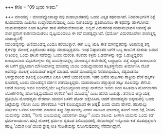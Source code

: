 +++
title = "09 ಚ್ಯವನ ಗೌತಮ"

+++
ಮಾಂಡವ್ಯ - ಮಾಂಡವ್ಯೋಪಾಖ್ಯಾನವು ಮಹಾಭಾರತದಲ್ಲಿ ಒಂದು ವಿಸ್ತೃತ ಕಥನವಾಗಿದೆ. ನಿರಪರಾಧಿಗಳಿಗೆ ಶಿಕ್ಷೆ ಕೊಡುವವರು ಎಂದಿಗೂ ಉದ್ಧಾರವಾಗುವುದಿಲ್ಲ ಎಂಬ ಸಂಗತಿಯನ್ನು ಪ್ರತಿಪಾದಿಸಲು ಈ ಕಥವನ್ನು ಹೇಳಲಾಗಿದೆ. ಯಮನಂಥವನು ಕೂಡ ತಪ್ಪಿಗಾಗಿ ಶಾಪ ಪಡೆಯಬೇಕಾಯಿತು. ಅಲ್ಲದೆ ವಿದುರನಂಥ ಮಹಾನುಭಾವನ ಜನನಕ್ಕೆ ಈ ಶಾಪ ಪ್ರಸಂಗ ಕಾರಣವಾಯಿತೆಂಬ ದೃಷ್ಟಿಯಿಂದಲೂ ಈ ಕಥೆ ಮಹತ್ವದ್ದಾಗಿದೆ. (ಧರ್ಮೋ ವಿದುರರೂಪೇಣ ಶಾಪಾತ್ತಸ್ಯ ಮಹಾತ್ಮನಃ!)  
ಮಾಂಡವ್ಯನನ್ನು ಅಣಿಮಾಂಡವ್ಯ ಎಂದೂ ಕರೆಯುತ್ತಾರೆ. ಈಗ ಒಬ್ಬ ಋಷಿ ಈತ ಮೌನವ್ರತವನ್ನು ಆಚರಿಸುತ್ತ ತನ್ನ ಕೈಗಳನ್ನು ಮೇಲಕ್ಕೆ ಎತ್ತಿಕೊಂಡು ತಪಸ್ಸು ಮಾಡುತ್ತಿದ್ದವನು. ಇಂಥ ನಿಷ್ಠಾವಂತನ ಬಗೆಗೆ ಒಬ್ಬ ರಾಜನಿಗೆ ಸಂಶಯ ಬರುವ ರೀತಿಯಲ್ಲಿ ಒಂದು ಘಟನೆ ನಡೆದದ್ದು ಒಂದು ದುರಂತ. ಕೆಲವರು ಕಳ್ಳರು ಒಡವೆಗಳನ್ನು ಕದ್ದು ಓಡುತ್ತಿದ್ದವರು ರಾಜಭಟರಿಂದ ತಪ್ಪಿಸಿಕೊಳ್ಳಲು ಕದ್ದ ಸಾಮಗ್ರಿಯನ್ನೆಲ್ಲ ಮಾಂಡವ್ಯನ ಕುಟೀರದಲ್ಲಿ ಬಚ್ಚಿಟ್ಟರು. ಪತ್ತೆ ಹಚ್ಚಿದ ರಾಜಭಟರು ಈ ಬಗೆಗೆ ಪ್ರಶ್ನಿಸಿದಾಗ ಮೌನಿಯಾಗಿದ್ದ ಮಾಂಡವ್ಯ ಬಾಯಿ ಬಿಡದಿದ್ದುದರಿಂದ ತಪ್ಪಿತಸ್ಥನೆಂದು ತೀರ್ಮಾನಿಸಿ ದೊರೆ ಅವನನ್ನು ಶೂಲಕ್ಕೆ ಏರಿಸುವಂತೆ ಅಪ್ಪಣೆ ಮಾಡಿದ. ಆದರೆ ಮಾಂಡವ್ಯನು ನಿರಪರಾಧಿಯೂ, ಸತ್ಯವಂತನೂ ಆಗಿದ್ದುದರಿಂದ ಶೂಲಕ್ಕೆ ಏರಿಸಿದರೂ ಏನೂ ಆಗದೆ ಬದುಕಿಕೊಂಡ. ಇತರ ಅನೇಕ ಋಷಿಗಳು ರಾತ್ರಿಯ ವೇಳೆ ಹಕ್ಕಿಗಳ ರೂಪದಲ್ಲಿ ಬಂದು ಮಾಂಡವ್ಯನ ದರ್ಶನ ಪಡೆಯುತ್ತಿದ್ದರು. ಮಹಾರಾಜನು ಪಶ್ಚಾತ್ತಾಪ ಪಟ್ಟು ಶೂಲವನ್ನು ತೆಗೆಸಿದ. ಆದರೆ ಶೂಲವು ಇವನ ಅಂಗದಲ್ಲಿಯೇ ಸಿಕ್ಕಿಕೊಂಡಿದ್ದರಿಂದ ಮತ್ತು ಹಾಗೆಯೇ ಇವನು ಜೀವ ಸಹಿತವಾಗಿ ಹೋಗಲಾಗದ ಲೋಕಗಳಿಗೆಲ್ಲ ಹೋಗುತ್ತಿದ್ದುದರಿಂದ ಈಗನಿತೆ 'ಅಣಿ ಮೊಂಡವ್ಯ' ಎಂಬ ಹೆಸರು ಬಂದಿತ್ತು. ತನಗಾದ ಅನ್ಯಾಯಕ್ಕೆ ಪ್ರತಿಭಟಿಸಿ ಮೊಂಡವ್ಯನು ನೇರವಾಗಿ ಯಮನ ಬಳಿಗೇ ಹೋಗಿ ಆಕ್ಷೇಪಿಸಿದ. ಆದರೆ ಮಾಂಡವ್ಯನು ಚಿಕ್ಕಂದಿನಲ್ಲಿ ಒಂದು ಚಿಟ್ಟೆಯನ್ನು (ನೊಣ ಎಂಬ ಹೇಳಿಕೆಯೂ ಇದೆ) ಕೊಂದಿದ್ದರಿಂದ ಈ ಶಿಷ್ಯೆÉ ಎಂದು ಯಮ ಹೇಳಿದ. ಹದಿನಾಲ್ಕು ವರ್ಷಗಳ ಒಳಗಿನ ಬಾಲಕರು ಮಾಡುವ ತಪ್ಪು ಶಿಕ್ಷಾರ್ಹವಲ್ಲ ಎಂದು ವಾದಿಸಿದ ಮಾಂಡವ್ಯ ತಮಗೆ ಇಂಥ ಶಿಕ್ಷೆ ನೀಡಿದ ಯಮನನ್ನು ಬಿಡದೆ, ''ನೀನು ಭೂಮಿಯಲ್ಲಿ ವಿದುರನಾಗಿ ಹುಟ್ಟು'' ಎಂದು ಶಪಿಸಿದ. ಹೀಗಾಗಿ ಯಮನು ಒಂದು ಕಡೆ ಧರ್ಮರಾಯನಾಗಿ ಹುಟ್ಟಿ ಲೋಕಕ್ಕೆ ಧರ್ಮದ ಸ್ವರೂಪ ತಿಳಿಸುವುದರಲ್ಲಿ ನೆರವಾಗಿದ್ದರೆ ಇನ್ನೊಂದು ಕಡೆ ಸೂತಪುತ್ರನಾಗಿ ಹುಟ್ಟಿ 'ವಿದುರ ನೀತಿ'ಯಂಥ ಶ್ರೇಷ್ಠ ನೀತಿ ಸಂಹಿತೆಯನ್ನು ರೂಪಿಸುವುದರಲ್ಲಿ ನೆರವಾಗಿದ್ದಾನೆ.